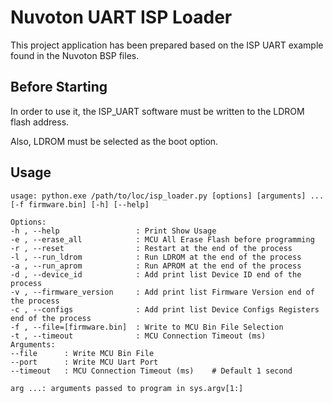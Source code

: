 # Nuvoton UART ISP Loader

This project application has been prepared based on the ISP UART example found in the Nuvoton BSP files.

## Before Starting

In order to use it, the ISP_UART software must be written to the LDROM flash address.

Also, LDROM must be selected as the boot option.

## Usage

    usage: python.exe /path/to/loc/isp_loader.py [options] [arguments] ... [-f firmware.bin] [-h] [--help]
    
    Options:
    -h , --help                 : Print Show Usage
    -e , --erase_all            : MCU All Erase Flash before programming
    -r , --reset                : Restart at the end of the process
    -l , --run_ldrom            : Run LDROM at the end of the process
    -a , --run_aprom            : Run APROM at the end of the process
    -d , --device_id            : Add print list Device ID end of the process
    -v , --firmware_version     : Add print list Firmware Version end of the process
    -c , --configs              : Add print list Device Configs Registers end of the process
    -f , --file=[firmware.bin]  : Write to MCU Bin File Selection
    -t , --timeout              : MCU Connection Timeout (ms)
    Arguments:
    --file      : Write MCU Bin File
    --port      : Write MCU Uart Port
    --timeout   : MCU Connection Timeout (ms)    # Default 1 second
    
    arg ...: arguments passed to program in sys.argv[1:]
